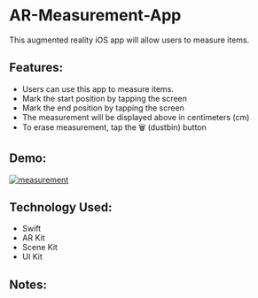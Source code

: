 # AR-Measurement-App
This augmented reality iOS app will allow users to measure items.

## Features:
- Users can use this app to measure items.
- Mark the start position by tapping the screen
- Mark the end position by tapping the screen
- The measurement will be displayed above in centimeters (cm)
- To erase measurement, tap the 🗑 (dustbin) button

## Demo:
<a href="https://media.giphy.com/media/LpjPUVPcRia1mlvU35/giphy.gif"><img src="https://media.giphy.com/media/LpjPUVPcRia1mlvU35/giphy.gif" title="measurement"/></a>

## Technology Used:
- Swift
- AR Kit
- Scene Kit
- UI Kit

## Notes:
